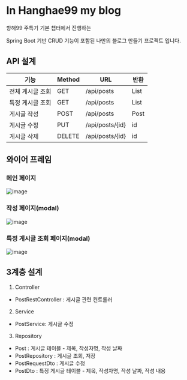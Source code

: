 # In Hanghae99 my blog

항해99 주특기 기본 챕터에서 진행하는

Spring Boot 기반 CRUD 기능이 포함된 나만의 블로그 만들기 프로젝트 입니다.

## API 설계

| 기능             | Method | URL             | 반환          |
| ---------------- | ------ | --------------- | ------------- |
| 전체 게시글 조회 | GET    | /api/posts      | List<Post>    |
| 특정 게시글 조회 | GET    | /api/posts      | List<PostDto> |
| 게시글 작성      | POST   | /api/posts      | Post          |
| 게시글 수정      | PUT    | /api/posts/{id} | id            |
| 게시글 삭제      | DELETE | /api/posts/{id} | id            |
  
## 와이어 프레임
### 메인 페이지
![image](https://user-images.githubusercontent.com/53491653/111947356-a5b13300-8b20-11eb-9f31-419ed4062958.png)
### 작성 페이지(modal)
![image](https://user-images.githubusercontent.com/53491653/111947393-bc578a00-8b20-11eb-95ca-eb9a29304623.png)
### 특정 게시글 조회 페이지(modal)
![image](https://user-images.githubusercontent.com/53491653/111947420-cbd6d300-8b20-11eb-99a0-9c164ceccd23.png)


## 3계층 설계

1. Controller

- PostRestController : 게시글 관련 컨트롤러

2. Service

- PostService: 게시글 수정

3. Repository

- Post : 게시글 테이블 - 제목, 작성자명, 작성 날짜
- PostRepository : 게시글 조회, 저장
- PostRequestDto : 게시글 수정
- PostDto : 특정 게시글 테이블 - 제목, 작성자명, 작성 날짜, 작성 내용
